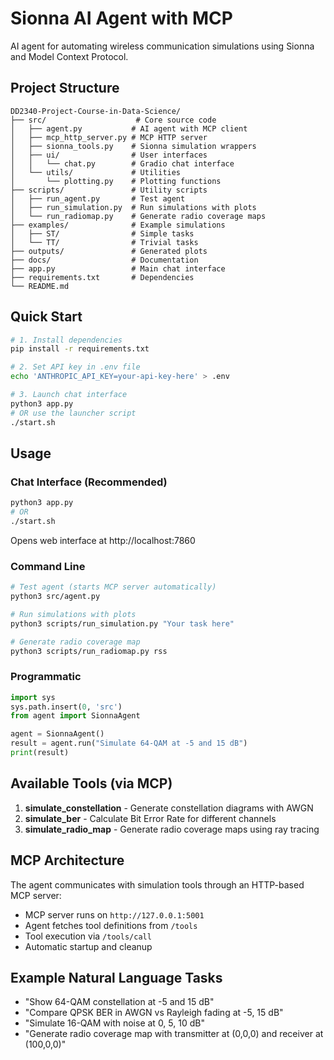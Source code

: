 # Sionna AI Agent with MCP

AI agent for automating wireless communication simulations using Sionna and Model Context Protocol.

## Project Structure

```
DD2340-Project-Course-in-Data-Science/
├── src/                    # Core source code
│   ├── agent.py           # AI agent with MCP client
│   ├── mcp_http_server.py # MCP HTTP server
│   ├── sionna_tools.py    # Sionna simulation wrappers
│   ├── ui/                # User interfaces
│   │   └── chat.py        # Gradio chat interface
│   └── utils/             # Utilities
│       └── plotting.py    # Plotting functions
├── scripts/               # Utility scripts
│   ├── run_agent.py       # Test agent
│   ├── run_simulation.py  # Run simulations with plots
│   └── run_radiomap.py    # Generate radio coverage maps
├── examples/              # Example simulations
│   ├── ST/                # Simple tasks
│   └── TT/                # Trivial tasks
├── outputs/               # Generated plots
├── docs/                  # Documentation
├── app.py                 # Main chat interface
├── requirements.txt       # Dependencies
└── README.md
```

## Quick Start

```bash
# 1. Install dependencies
pip install -r requirements.txt

# 2. Set API key in .env file
echo 'ANTHROPIC_API_KEY=your-api-key-here' > .env

# 3. Launch chat interface
python3 app.py
# OR use the launcher script
./start.sh
```

## Usage

### Chat Interface (Recommended)
```bash
python3 app.py
# OR
./start.sh
```
Opens web interface at http://localhost:7860

### Command Line
```bash
# Test agent (starts MCP server automatically)
python3 src/agent.py

# Run simulations with plots
python3 scripts/run_simulation.py "Your task here"

# Generate radio coverage map
python3 scripts/run_radiomap.py rss
```

### Programmatic
```python
import sys
sys.path.insert(0, 'src')
from agent import SionnaAgent

agent = SionnaAgent()
result = agent.run("Simulate 64-QAM at -5 and 15 dB")
print(result)
```

## Available Tools (via MCP)

1. **simulate_constellation** - Generate constellation diagrams with AWGN
2. **simulate_ber** - Calculate Bit Error Rate for different channels
3. **simulate_radio_map** - Generate radio coverage maps using ray tracing

## MCP Architecture

The agent communicates with simulation tools through an HTTP-based MCP server:
- MCP server runs on `http://127.0.0.1:5001`
- Agent fetches tool definitions from `/tools`
- Tool execution via `/tools/call`
- Automatic startup and cleanup

## Example Natural Language Tasks

- "Show 64-QAM constellation at -5 and 15 dB"
- "Compare QPSK BER in AWGN vs Rayleigh fading at -5, 15 dB"
- "Simulate 16-QAM with noise at 0, 5, 10 dB"
- "Generate radio coverage map with transmitter at (0,0,0) and receiver at (100,0,0)"
